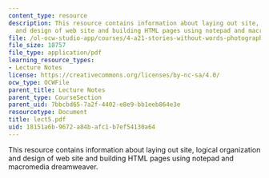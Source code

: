 ```yaml
---
content_type: resource
description: This resource contains information about laying out site, logical organization
  and design of web site and building HTML pages using notepad and macromedia dreamweaver.
file: /ol-ocw-studio-app/courses/4-a21-stories-without-words-photographing-the-first-year-fall-2006/18151a6b9672a84bafc1b7ef54130a64_lect5.pdf
file_size: 18757
file_type: application/pdf
learning_resource_types:
- Lecture Notes
license: https://creativecommons.org/licenses/by-nc-sa/4.0/
ocw_type: OCWFile
parent_title: Lecture Notes
parent_type: CourseSection
parent_uid: 7bbcbd65-7a2f-4402-e8e9-bb1eeb864e3e
resourcetype: Document
title: lect5.pdf
uid: 18151a6b-9672-a84b-afc1-b7ef54130a64
---
```

This resource contains information about laying out site, logical organization and design of web site and building HTML pages using notepad and macromedia dreamweaver.